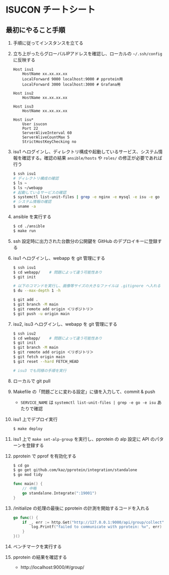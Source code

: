 # ISUCON チートシート

## 最初にやること手順
1. 手順に従ってインスタンスを立てる
1. 立ち上がったらグローバルIPアドレスを確認し、ローカルの `~/.ssh/config` に反映する
    ```
    Host isu1
        HostName xx.xx.xx.xx 
        LocalForward 9000 localhost:9000 # pprotein用
        LocalForward 3000 localhost:3000 # Grafana用

    Host isu2
        HostName xx.xx.xx.xx

    Host isu3
        HostName xx.xx.xx.xx

    Host isu*
        User isucon
        Port 22
        ServerAliveInterval 60
        ServerAliveCountMax 5
        StrictHostKeyChecking no
    ```
1. isu1 へログインし、ディレクトリ構成や起動しているサービス、システム情報を確認する。確認の結果 `ansible/hosts` や `roles/` の修正が必要であれば行う
    ```bash
    $ ssh isu1
    # ディレクトリ構成の確認
    $ ls ~
    $ ls ~/webapp
    # 起動しているサービスの確認
    $ systemctl list-unit-files | grep -e nginx -e mysql -e isu -e go
    # システム情報の確認
    $ uname -a
    ```
1. ansible を実行する
    ```bash
    $ cd ./ansible
    $ make run
    ```
1. ssh 設定時に出力された台数分の公開鍵を GitHub のデプロイキーに登録する
1. isu1 へログインし、webapp を git 管理にする
    ```bash
    $ ssh isu1
    $ cd webapp/    # 問題によって違う可能性あり
    $ git init

    # 以下のコマンドを実行し、画像等サイズの大きなファイルは .gitignore へ入れる
    $ du --max-depth 1 -h

    $ git add .
    $ git branch -M main
    $ git remote add origin ＜リポジトリ＞
    $ git push -u origin main
    ```
1. isu2, isu3 へログインし、webapp を git 管理にする
    ```bash
    $ ssh isu2
    $ cd webapp/    # 問題によって違う可能性あり
    $ git init
    $ git branch -M main
    $ git remote add origin ＜リポジトリ＞
    $ git fetch origin main
    $ git reset --hard FETCH_HEAD

    # isu3 でも同様の手順を実行
    ```
1. ローカルで git pull
1. Makefile の「問題ごとに変わる設定」に値を入力して、commit & push
    * `SERVICE_NAME` は `systemctl list-unit-files | grep -e go -e isu` あたりで確認
1. isu1 上でデプロイ実行
    ```bash
    $ make deploy
    ```
1. isu1 上で `make set-alp-group` を実行し、pprotein の alp 設定に API のパターンを登録する
1. pprotein で pprof を有効化する
    ```bash
    $ cd go
    $ go get github.com/kaz/pprotein/integration/standalone
    $ go mod tidy
    ```

    ```go
    func main() {
        // 中略
        go standalone.Integrate(":19001")
    }
    ```
1. /initialize の処理の最後に pprotein の計測を開始するコードを入れる
    ```go
    go func() {
		if _, err := http.Get("http://127.0.0.1:9000/api/group/collect"); err != nil {
			log.Printf("failed to communicate with pprotein: %v", err)
		}
	}()
    ```
1. ベンチマークを実行する
1. pprotein の結果を確認する
    * http://localhost:9000/#/group/
